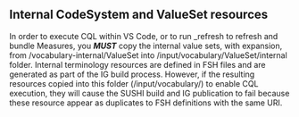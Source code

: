 ## Internal CodeSystem and ValueSet resources

In order to execute CQL within VS Code, or to run _refresh to refresh and bundle Measures, you ***MUST*** copy the internal value sets, with expansion, from /vocabulary-internal/ValueSet into /input/vocabulary/ValueSet/internal folder.  Internal terminology resources are defined in FSH files and are generated as part of the IG build process.  However, if the resulting resources copied into this folder (/input/vocabulary/) to enable CQL execution, they will cause the SUSHI build and IG publication to fail because these resource appear as duplicates to FSH definitions with the same URI.